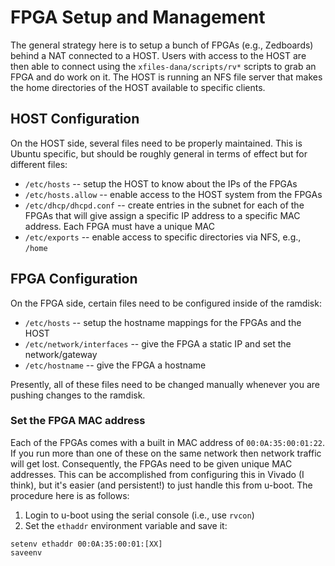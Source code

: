 # FPGA Setup and Management
The general strategy here is to setup a bunch of FPGAs (e.g., Zedboards) behind a NAT connected to a HOST. Users with access to the HOST are then able to connect using the `xfiles-dana/scripts/rv*` scripts to grab an FPGA and do work on it. The HOST is running an NFS file server that makes the home directories of the HOST available to specific clients.

## HOST Configuration
On the HOST side, several files need to be properly maintained. This is Ubuntu specific, but should be roughly general in terms of effect but for different files:
* `/etc/hosts` -- setup the HOST to know about the IPs of the FPGAs
* `/etc/hosts.allow` -- enable access to the HOST system from the FPGAs
* `/etc/dhcp/dhcpd.conf` -- create entries in the subnet for each of the FPGAs that will give assign a specific IP address to a specific MAC address. Each FPGA must have a unique MAC
* `/etc/exports` -- enable access to specific directories via NFS, e.g., `/home`

## FPGA Configuration
On the FPGA side, certain files need to be configured inside of the ramdisk:
* `/etc/hosts` -- setup the hostname mappings for the FPGAs and the HOST
* `/etc/network/interfaces` -- give the FPGA a static IP and set the network/gateway
* `/etc/hostname` -- give the FPGA a hostname

Presently, all of these files need to be changed manually whenever you are pushing changes to the ramdisk.

### Set the FPGA MAC address
Each of the FPGAs comes with a built in MAC address of `00:0A:35:00:01:22`. If you run more than one of these on the same network then network traffic will get lost. Consequently, the FPGAs need to be given unique MAC addresses. This can be accomplished from configuring this in Vivado (I think), but it's easier (and persistent!) to just handle this from u-boot. The procedure here is as follows:
1. Login to u-boot using the serial console (i.e., use `rvcon`)
2. Set the `ethaddr` environment variable and save it:
```
setenv ethaddr 00:0A:35:00:01:[XX]
saveenv
```
